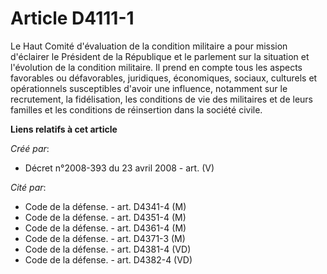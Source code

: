 # Article D4111-1

Le Haut Comité d'évaluation de la condition militaire a pour mission d'éclairer le Président de la République et le parlement
sur la situation et l'évolution de la condition militaire. Il prend en compte tous les aspects favorables ou défavorables,
juridiques, économiques, sociaux, culturels et opérationnels susceptibles d'avoir une influence, notamment sur le
recrutement, la fidélisation, les conditions de vie des militaires et de leurs familles et les conditions de réinsertion dans
la société civile.

**Liens relatifs à cet article**

_Créé par_:

  - Décret n°2008-393 du 23 avril 2008 - art. (V)

_Cité par_:

  - Code de la défense. - art. D4341-4 (M)
  - Code de la défense. - art. D4351-4 (M)
  - Code de la défense. - art. D4361-4 (M)
  - Code de la défense. - art. D4371-3 (M)
  - Code de la défense. - art. D4381-4 (VD)
  - Code de la défense. - art. D4382-4 (VD)
